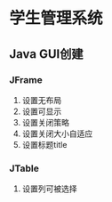 # 学生管理系统

## Java GUI创建

### JFrame

1. 设置无布局
2. 设置可显示
3. 设置关闭策略 
4. 设置关闭大小自适应
5. 设置标题title

### JTable

1. 设置列可被选择